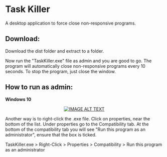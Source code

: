# Task Killer

A desktop application to force close non-responsive programs.

## Download:

Download the dist folder and extract to a folder.

Now run the "TaskKiller.exe" file as admin and you are good to go.
The program will automatically close non-responsive programs every 10 seconds.
To stop the program, just close the window.

## How to run as admin:
**Windows 10**
<div align="center">
  <a href="https://www.youtube.com/watch?v=CwxVFUXhUqE"><img src="https://img.youtube.com/vi/CwxVFUXhUqE/0.jpg" alt="IMAGE ALT TEXT"></a>
</div>

Another way is to right-click the .exe file.  Click on properties, near the bottom of the list.
Under properties go to the Compatibility tab.  At the bottom of the compatibility tab you will see "Run this program as an administrator", ensure that the box is ticked.

TaskKiller.exe > Right-Click > Properties > Compatibility > Run this program as an administrator
